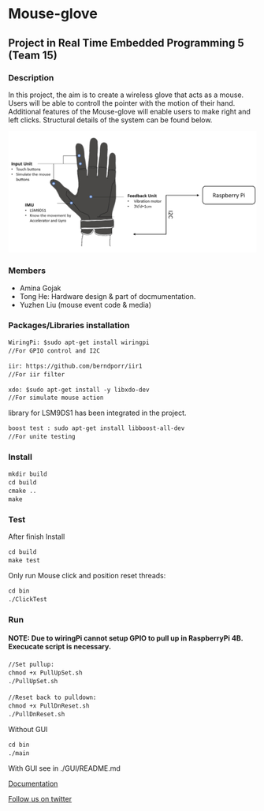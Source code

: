 # Mouse-glove

## Project in Real Time Embedded Programming 5 (Team 15)

### Description
In this project, the aim is to create a wireless glove that acts as a mouse. Users will be able to controll the pointer with the motion of their hand. Additional features of the Mouse-glove will enable users to make right and left clicks. Structural details of the system can be found below.

![image](https://github.com/gojakamina/Mouse-glove/raw/master/Schematic.png)

### Members
* Amina Gojak
* Tong He: Hardware design & part of docmumentation.
* Yuzhen Liu (mouse event code & media)


### Packages/Libraries installation

```diff
WiringPi: $sudo apt-get install wiringpi 
//For GPIO control and I2C  
```
```diff
iir: https://github.com/berndporr/iir1 
//For iir filter 
```
```diff
xdo: $sudo apt-get install -y libxdo-dev 
//For simulate mouse action
```
library for LSM9DS1 has been integrated in the project.

```diff
boost test : sudo apt-get install libboost-all-dev 
//For unite testing
```

### Install
```diff
mkdir build
cd build
cmake ..  
make
```

### Test
After finish Install
```diff
cd build  
make test
```
Only run Mouse click and position reset threads:
```diff
cd bin
./ClickTest
```
### Run
#### NOTE: Due to wiringPi cannot setup GPIO to pull up in RaspberryPi 4B. Execucate script is necessary.
```diff
//Set pullup:
chmod +x PullUpSet.sh
./PullUpSet.sh

//Reset back to pulldown:
chmod +x PullDnReset.sh
./PullDnReset.sh
```
Without GUI
```diff
cd bin  
./main
```
With GUI see in ./GUI/README.md

[Documentation](https://gojakamina.github.io/Mouse-glove/)

[Follow us on twitter](https://twitter.com/glove_mouse)
